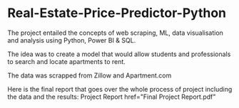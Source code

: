 # Real-Estate-Price-Predictor-Python
<p> 
The project entailed the concepts of web scraping, ML, data visualisation and analysis using Python, Power BI & SQL.

The idea was to create a model that would allow students and professionals to search and locate apartments to rent.

The data was scrapped from Zillow and Apartment.com

Here is the final report that goes over the whole process of project including the data and the results:<a> Project Report href="Final Project Report.pdf"  </a>

</p>
